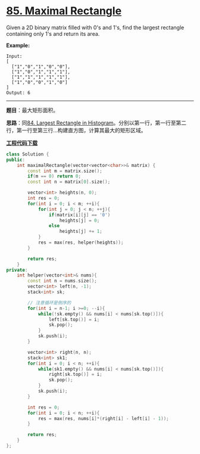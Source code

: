 # [85. Maximal Rectangle](https://leetcode.com/problems/maximal-rectangle/)

Given a 2D binary matrix filled with 0's and 1's, find the largest rectangle containing only 1's and return its area.

**Example:**

```
Input:
[
  ["1","0","1","0","0"],
  ["1","0","1","1","1"],
  ["1","1","1","1","1"],
  ["1","0","0","1","0"]
]
Output: 6
```

-----

**题目**：最大矩形面积。

**思路**：同[84. Largest Rectangle in Histogram](https://leetcode.com/problems/largest-rectangle-in-histogram/)。分别以第一行，第一行至第二行，第一行至第三行...构建直方图，计算其最大的矩形区域。

[**工程代码下载**](https://github.com/shenkh/leetcode)

```cpp
class Solution {
public:
    int maximalRectangle(vector<vector<char>>& matrix) {
        const int m = matrix.size();
        if(m == 0) return 0;
        const int n = matrix[0].size();

        vector<int> heights(n, 0);
        int res = 0;
        for(int i = 0; i < m; ++i){
            for(int j = 0; j < n; ++j){
                if(matrix[i][j] == '0')
                    heights[j] = 0;
                else
                    heights[j] += 1;
            }
            res = max(res, helper(heights));
        }

        return res;
    }
private:
    int helper(vector<int>& nums){
        const int n = nums.size();
        vector<int> left(n, -1);
        stack<int> sk;

        // 注意循环是倒序的
        for(int i = n-1; i >=0; --i){
            while(!sk.empty() && nums[i] < nums[sk.top()]){
                left[sk.top()] = i;
                sk.pop();
            }
            sk.push(i);
        }

        vector<int> right(n, n);
        stack<int> sk1;
        for(int i = 0; i < n; ++i){
            while(sk1.empty() && nums[i] < nums[sk.top()]){
                right[sk.top()] = i;
                sk.pop();
            }
            sk.push(i);
        }

        int res = 0;
        for(int i = 0; i < n; ++i){
            res = max(res, nums[i]*(right[i] - left[i] - 1));
        }

        return res;
    }
};
```
